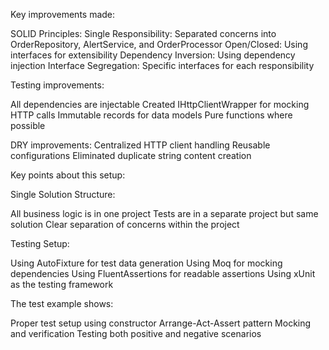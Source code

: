﻿Key improvements made:

SOLID Principles:
Single Responsibility: Separated concerns into OrderRepository, AlertService, and OrderProcessor
Open/Closed: Using interfaces for extensibility
Dependency Inversion: Using dependency injection
Interface Segregation: Specific interfaces for each responsibility


Testing improvements:

All dependencies are injectable
Created IHttpClientWrapper for mocking HTTP calls
Immutable records for data models
Pure functions where possible


DRY improvements:
Centralized HTTP client handling
Reusable configurations
Eliminated duplicate string content creation


Key points about this setup:

Single Solution Structure:

All business logic is in one project
Tests are in a separate project but same solution
Clear separation of concerns within the project


Testing Setup:

Using AutoFixture for test data generation
Using Moq for mocking dependencies
Using FluentAssertions for readable assertions
Using xUnit as the testing framework


The test example shows:

Proper test setup using constructor
Arrange-Act-Assert pattern
Mocking and verification
Testing both positive and negative scenarios